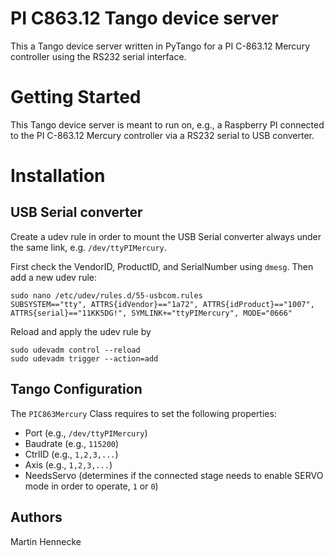 # PI C863.12 Tango device server
This a Tango device server written in PyTango for a PI C-863.12 Mercury controller using the RS232 serial interface.

# Getting Started
This Tango device server is meant to run on, e.g., a Raspberry PI connected to the PI C-863.12 Mercury controller via a RS232 serial to USB converter.

# Installation
## USB Serial converter
Create a udev rule in order to mount the USB Serial converter always under the same link, e.g. ```/dev/ttyPIMercury```.

First check the VendorID, ProductID, and SerialNumber using ```dmesg```. Then add a new udev rule:
```
sudo nano /etc/udev/rules.d/55-usbcom.rules
SUBSYSTEM=="tty", ATTRS{idVendor}=="1a72", ATTRS{idProduct}=="1007", ATTRS{serial}=="11KK5DG!", SYMLINK+="ttyPIMercury", MODE="0666"
```
Reload and apply the udev rule by
```
sudo udevadm control --reload
sudo udevadm trigger --action=add
```

## Tango Configuration
The ```PIC863Mercury``` Class requires to set the following properties:
- Port (e.g., ```/dev/ttyPIMercury```)
- Baudrate (e.g., ```115200```)
- CtrlID (e.g., ```1,2,3,...```)
- Axis (e.g., ```1,2,3,...```)
- NeedsServo (determines if the connected stage needs to enable SERVO mode in order to operate, ```1``` or ```0```)

## Authors
Martin Hennecke
